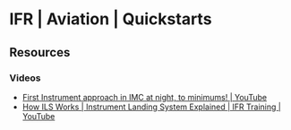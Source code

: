 # IFR | Aviation | Quickstarts

## Resources
### Videos
- [First Instrument approach in IMC at night, to minimums! | YouTube](https://www.youtube.com/watch?v=WsxItW_6NlE)
- [How ILS Works | Instrument Landing System Explained | IFR Training | YouTube](https://www.youtube.com/watch?v=taqMkdXL3Xg)
